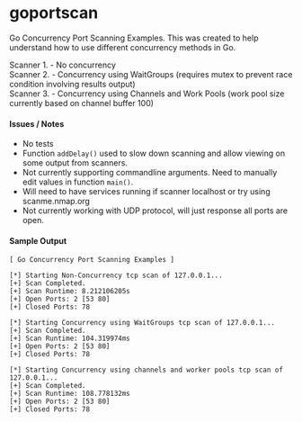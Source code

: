 # goportscan
Go Concurrency Port Scanning Examples. This was created to help understand how to use different concurrency methods in Go. 

Scanner 1. - No concurrency  
Scanner 2. - Concurrency using WaitGroups (requires mutex to prevent race condition involving results output)  
Scanner 3. - Concurrency using Channels and Work Pools (work pool size currently based on channel buffer 100)

#### Issues / Notes
- No tests
- Function `addDelay()` used to slow down scanning and allow viewing on some output from scanners.
- Not currently supporting commandline arguments. Need to manually edit values in function `main()`.
- Will need to have services running if scanner localhost or try using scanme.nmap.org
- Not currently working with UDP protocol, will just response all ports are open.

#### Sample Output
```
[ Go Concurrency Port Scanning Examples ]

[*] Starting Non-Concurrency tcp scan of 127.0.0.1...
[+] Scan Completed.
[+] Scan Runtime: 8.212106205s
[+] Open Ports: 2 [53 80]
[+] Closed Ports: 78

[*] Starting Concurrency using WaitGroups tcp scan of 127.0.0.1...
[+] Scan Completed.
[+] Scan Runtime: 104.319974ms
[+] Open Ports: 2 [53 80]
[+] Closed Ports: 78

[*] Starting Concurrency using channels and worker pools tcp scan of 127.0.0.1...
[+] Scan Completed.
[+] Scan Runtime: 108.778132ms
[+] Open Ports: 2 [53 80]
[+] Closed Ports: 78
```
